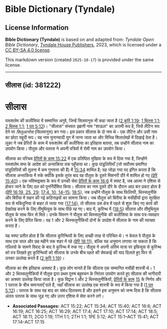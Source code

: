 # Bible Dictionary (Tyndale)

## License Information

**Bible Dictionary (Tyndale)** is based on and adapted from: _Tyndale Open Bible Dictionary_, [Tyndale House Publishers](https://tyndaleopenresources.com/), 2023, which is licensed under a [CC BY-SA 4.0 license](https://creativecommons.org/licenses/by-sa/4.0/legalcode.en).

This markdown version (created `2025-10-17`) is provided under the same license.



--------------------------------

## सीलास (id: 381222)

सीलास
=====

यरूशलेम की कलीसिया में सम्मानित अगुवे, जिन्हें सिलवानुस भी कहा जाता है ([2 कुरि 1:19](https://ref.ly/2Cor1:19); [1 थिस्स 1:1](https://ref.ly/1Thess1:1); [2 थिस्स 1:1](https://ref.ly/2Thess1:1); [1 पत 5:12](https://ref.ly/1Pet5:12))। "सीलास" संभवतः इब्रानी नाम "शाऊल" का अरामी रूप है, जिसे लैटिन रूप देने पर *सिलुआनोस* (सिलवानुस) बन गया। इस प्रकार सीलास के दो नाम थे \- एक लैटिन और उसी नाम का छोटा यहूदी रूप। यह नाम युनानवादी युग में जाना जाता था और विभिन्न शिलालेखों में दिखाई देता है। लूका ने जब प्रेरितों के काम में यरूशलेम की कलीसिया का इतिहास बताया, तब उन्होंने सीलास नाम का उपयोग किया। पौलुस और पतरस ने अपनी पत्रियों में रोमी नाम का उपयोग किया।

सीलास का परिचय [प्रेरितों के काम 15:22](https://ref.ly/Acts15:22) में एक प्रतिष्ठित मुखिया के रूप में दिया गया है, जिन्होंने यरूशलेम सभा के आदेश को अन्ताकिया तक पहुँचाया था। कुछ पांडुलिपियाँ (जो सर्वोत्तम प्रमाणित पांडुलिपियों की तुलना में कम गुणवत्ता की हैं) में [15:34](https://ref.ly/Acts15:34) शामिल है; यह जोड़ा गया पद इंगित करता है कि सीलास अन्ताकिया में रुके क्योंकि इसके तुरंत बाद वह पौलुस के दूसरे मिशनरी दौरे में शामिल हो गए ([प्रेरि 15:40](https://ref.ly/Acts15:40))। एक भविष्यद्वक्ता के रूप में उनकी सेवा [प्रेरितों के काम 16:6](https://ref.ly/Acts16:6) में स्पष्ट है, जब आत्मा ने एशिया से होकर जाने के लिए दल को पुनर्निर्देशित किया। सीलास का नाम दूसरे दौरे के दौरान आठ बार प्रकट होता है ([प्रेरि 16:19, 25, 29](https://ref.ly/Acts16:19,Acts16:25,Acts16:29); [17:4, 10, 14–15](https://ref.ly/Acts17:4,Acts17:10,Acts17:14-Acts17:15); [18:5](https://ref.ly/Acts18:5)), जब उन्होंने पौलुस के साथ फिलिप्पी, थिस्सलुनीके और बिरीया में सहन की गई कठिनाइयों का सामना किया। जब पौलुस को बिरीया के मसीहीयों द्वारा सुरक्षित रूप से मकिदुनिया से बाहर ले जाया गया ([17:14](https://ref.ly/Acts17:14)), तो सीलास उस क्षेत्र में पहले से शुरू किए गए कार्य की देखरेख करने के लिए तीमुथियुस के साथ पीछे रह गए। बाद में, कुरिन्थ में ([18:5](https://ref.ly/Acts18:5)) सीलास और तीमुथियुस पौलुस के साथ फिर से मिले। उनके विवरण ने पौलुस को थिस्सलुनीके की कलीसिया के साथ पत्र\-व्यवहार करने के लिए प्रेरित किया। यह 1 और 2 थिस्सलुनीकियों दोनों के उपदेश में सीलास के नाम की व्याख्या करता है।

यह स्पष्ट प्रतीत होता है कि सीलास कुरिन्थियों के लिए अच्छी तरह से परिचित थे। न केवल वे पौलुस के साथ एक साल और छह महीने तक शहर में रहे ([प्रेरि 18:11](https://ref.ly/Acts18:11)), बल्कि यह अनुमान लगाया जा सकता है कि गल्लियो के सामने विवाद के बाद वे कुरिन्थ में रुक गए। पौलुस ने अपनी अंतिम यात्रा पर इफिसुस से कुरिन्थ को पत्र लिखते हुए कुरिन्थियों को सीलास के उनके बीच पहले की सेवकाई की याद दिलाते हुए फिर से उनका उल्लेख करते हैं ([2 कुरि 1:19](https://ref.ly/2Cor1:19))।

सीलास का शेष इतिहास अस्पष्ट है। कुछ लोग मानते हैं कि सीलास एक सम्मानित मसीही शास्त्री थे। 1 और 2 थिस्सलुनीकियों में पौलुस द्वारा प्रथम पुरुष बहुवचन के निरंतर उपयोग करते हुए सीलास की भागीदारी का अक्सर उल्लेख किया जाता है। कुछ विद्वान 1 और 2 थिस्सलुनीकियों, [प्रेरितों के काम](https://ref.ly/Acts18:11) [15](https://ref.ly/Acts15:1-Acts15:41) के निर्णय और 1 पतरस के बीच समानताएँ पाते हैं, जहाँ सीलास का उल्लेख एक शास्त्री के रूप में किया गया है ([1 पत 5:12](https://ref.ly/1Pet5:12))। पतरस के साथ यह बाद का संबंध दिलचस्प है और इसने इस अनुमान को जन्म दिया है कि सीलास अंततः पतरस के साथ जुड़ गए और उत्तर एशिया में सेवा करने लगे।

* **Associated Passages:** ACT 15:22; ACT 15:34; ACT 15:40; ACT 16:6; ACT 16:19; ACT 16:25; ACT 16:29; ACT 17:4; ACT 17:10; ACT 17:14; ACT 18:5; ACT 18:11; 2CO 1:19; 1TH 1:1; 2TH 1:1; 1PE 5:12; ACT 15:1–ACT 15:41; ACT 17:14–ACT 17:15

